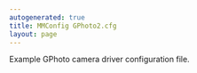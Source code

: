```yaml
---
autogenerated: true
title: MMConfig GPhoto2.cfg
layout: page
---
```


Example GPhoto camera driver configuration file.
